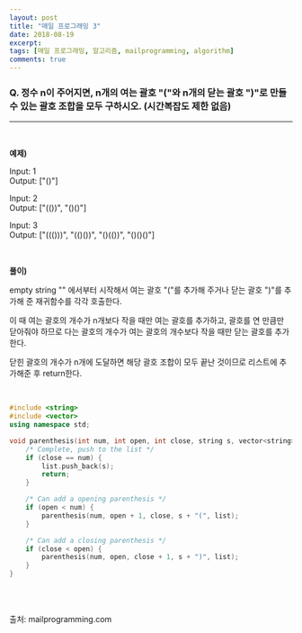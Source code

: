```yaml
---
layout: post
title: "매일 프로그래밍 3"
date: 2018-08-19
excerpt: 
tags: [매일 프로그래밍, 알고리즘, mailprogramming, algorithm]
comments: true
---
```


### Q. 정수 n이 주어지면, n개의 여는 괄호 "("와 n개의 닫는 괄호 ")"로 만들 수 있는 괄호 조합을 모두 구하시오. (시간복잡도 제한 없음)
- - -  
<br/>

**예제)**

Input: 1  
Output: ["()"]

Input: 2  
Output: ["(())", "()()"]

Input: 3  
Output: ["((()))", "(()())", "()(())", "()()()"]
  
<br/>

**풀이)**

empty string "" 에서부터 시작해서 여는 괄호 "("를 추가해 주거나 닫는 괄호 ")"를 추가해 준 재귀함수를 각각 호출한다.

이 때 여는 괄호의 개수가 n개보다 작을 때만 여는 괄호를 추가하고, 괄호를 연 만큼만 닫아줘야 하므로 다는 괄호의 개수가 여는 괄호의 개수보다 작을 때만 닫는 괄호를 추가한다.

닫힌 괄호의 개수가 n개에 도달하면 해당 괄호 조합이 모두 끝난 것이므로 리스트에 추가해준 후 return한다.

<br/>  
  
``` cpp
#include <string>
#include <vector>
using namespace std;

void parenthesis(int num, int open, int close, string s, vector<string> list) {
    /* Complete, push to the list */
    if (close == num) {
        list.push_back(s);
        return;
    }

    /* Can add a opening parenthesis */
    if (open < num) {
        parenthesis(num, open + 1, close, s + "(", list);
    }

    /* Can add a closing parenthesis */
    if (close < open) {
        parenthesis(num, open, close + 1, s + ")", list);
    }
}
```  
<br/>
<br/>

출처: mailprogramming.com
